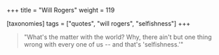 +++
title = "Will Rogers"
weight = 119

[taxonomies]
tags = ["quotes", "will rogers", "selfishness"]
+++

> "What's the matter with the world? Why, there ain't but one thing wrong
> with every one of us -- and that's 'selfishness.'"

